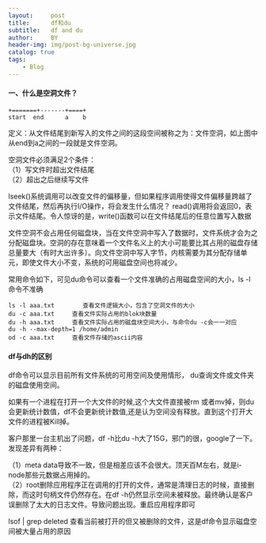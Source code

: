 ```yaml
---
layout:     post
title:      df和du
subtitle:   df and du
author:     BY
header-img: img/post-bg-universe.jpg
catalog: true
tags:
    - Blog
---
```



#### 一、什么是空洞文件？
```
+=======+-------+====+
start  end      a    b
```
定义：从文件结尾到新写入的文件之间的这段空间被称之为：文件空洞，如上图中从end到a之间的一段就是文件空洞。

空洞文件必须满足2个条件：  
（1）写文件时超出文件结尾  
（2）超出之后继续写文件  

lseek()系统调用可以改变文件的偏移量，但如果程序调用使得文件偏移量跨越了文件结尾，然后再执行I/O操作，将会发生什么情况？ read()调用将会返回0，表示文件结尾。令人惊讶的是，write()函数可以在文件结尾后的任意位置写入数据

文件空洞不会占用任何磁盘块，当在文件空洞中写入了数据时，文件系统才会为之分配磁盘块。空洞的存在意味着一个文件名义上的大小可能要比其占用的磁盘存储总量要大（有时大出许多）。向文件空洞中写入字节，内核需要为其分配存储单元，即使文件大小不变，系统的可用磁盘空间也将减少。

常用命令如下，可见du命令可以查看一个文件准确的占用磁盘空间的大小，ls -l 命令不准确

```
ls -l aaa.txt        查看文件逻辑大小，包含了空洞文件的大小
du -c aaa.txt     查看文件实际占用的blok块数量
du -h aaa.txt     查看文件实际占用的磁盘块空间大小，与命令du -c会一一对应 
du -h --max-depth=1 /home/admin
od -c aaa.txt     查看文件存储的ascii内容
```
#### df与dh的区别
df命令可以显示目前所有文件系统的可用空间及使用情形，  du查询文件或文件夹的磁盘使用空间。

如果有一个进程在打开一个大文件的时候,这个大文件直接被rm 或者mv掉，则du会更新统计数值，df不会更新统计数值,还是认为空间没有释放。直到这个打开大文件的进程被Kill掉。

客户那里一台主机出了问题，df -h比du -h大了15G，邪门的很，google了一下。发现差异有两种：

（1）meta data导致不一致，但是相差应该不会很大。顶天百M左右，就是i-node那些元数据占用掉的。  
（2）root删除应用程序正在调用的打开的文件，通常是清理日志的时候，直接删除，而这时句柄文件仍然存在。在df -h仍然显示空间未被释放。最终确认是客户误删除了太大的日志文件。导致问题出现。重启应用程序即可  

lsof | grep deleted      查看当前被打开的但又被删除的文件，这是df命令显示磁盘空间被大量占用的原因